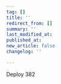 ```yaml
---
tag: []
title: ''
redirect_from: []
summary: ''
last_modified_at: 
published_at: 
new_article: false
changelog: ''

---
```

Deploy 382